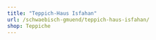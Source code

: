 ```yaml
---
title: "Teppich-Haus Isfahan"
url: /schwaebisch-gmuend/teppich-haus-isfahan/
shop: Teppiche
---
```

